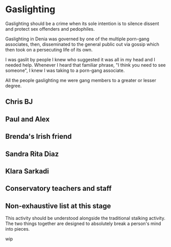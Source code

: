 # Gaslighting

Gaslighting should be a crime when its sole intention is to silence dissent and protect sex offenders and pedophiles.

Gaslighting in Denia was governed by one of the multiple porn-gang associates, then, disseminated to the general public out via gossip which then took on a persecuting life of its own.

I was gaslit by people I knew who suggested it was all in my head and I needed help. Whenever I heard that familiar phrase, "I think you need to see someone", I knew I was taking to a porn-gang associate. 

All the people gaslighting me were gang members to a greater or lesser degree.

## Chris BJ

## Paul and Alex

## Brenda's Irish friend

## Sandra Rita Diaz

## Klara Sarkadi

## Conservatory teachers and staff

## Non-exhaustive list at this stage

This activity should be understood alongside the traditional stalking activity. The two things together are designed to absolutely break a person's mind into pieces.

wip
